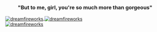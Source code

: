 <h3 align="center">"But to me, girl, you're so much more than gorgeous"</h3>
<a href="https://www.linkedin.com/in/serhan-eraslan/" target="_blank">
  <img align="center" src="https://github-readme-stats.vercel.app/api?username=dreamfireworks&hide=contribs&show_icons=true&locale=en&theme=dark" alt="dreamfireworks" />
</a>
<a href="https://www.linkedin.com/in/serhan-eraslan/" target="_blank">
  <img align="center" src="https://github-readme-stats.vercel.app/api/top-langs?username=dreamfireworks&show_icons=true&locale=en&layout=compact&theme=dark" alt="dreamfireworks" />
</a>
<!--
<a href="https://www.linkedin.com/in/serhan-eraslan/" target="_blank">
  <img align="center" src="https://github-readme-streak-stats.herokuapp.com/?user=dreamfireworks&theme=dark" alt="dreamfireworks" />
</a> -->
<br>
<a href="https://www.linkedin.com/in/serhan-eraslan/" target="_blank" align="left">
  <img src="https://komarev.com/ghpvc/?username=dreamfireworks&label=Profile%20views&color=0e75b6&style=flat" alt="dreamfireworks" />
</a>
